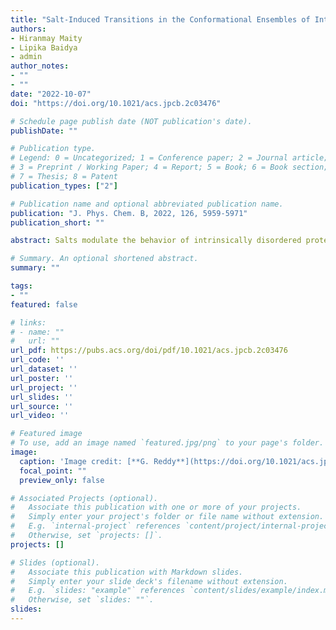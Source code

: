 ```yaml
---
title: "Salt-Induced Transitions in the Conformational Ensembles of Intrinsically Disordered Proteins"
authors:
- Hiranmay Maity
- Lipika Baidya
- admin
author_notes:
- ""
- ""
date: "2022-10-07"
doi: "https://doi.org/10.1021/acs.jpcb.2c03476"

# Schedule page publish date (NOT publication's date).
publishDate: ""

# Publication type.
# Legend: 0 = Uncategorized; 1 = Conference paper; 2 = Journal article;
# 3 = Preprint / Working Paper; 4 = Report; 5 = Book; 6 = Book section;
# 7 = Thesis; 8 = Patent
publication_types: ["2"]

# Publication name and optional abbreviated publication name.
publication: "J. Phys. Chem. B, 2022, 126, 5959-5971"
publication_short: ""

abstract: Salts modulate the behavior of intrinsically disordered proteins (IDPs) and influence the formation of membraneless organelles through liquid–liquid phase separation (LLPS). In low ionic strength solutions, IDP conformations are perturbed by the screening of electrostatic interactions, independent of the salt identity. In this regime, insight into the IDP behavior can be obtained using the theory for salt-induced transitions in charged polymers. However, salt-specific interactions with the charged and uncharged residues, known as the Hofmeister effect, influence IDP behavior in high ionic strength solutions. There is a lack of reliable theoretical models in high salt concentration regimes to predict the salt effect on IDPs. We propose a simulation methodology using a coarse-grained IDP model and experimentally measured water to salt solution transfer free energies of various chemical groups that allowed us to study the salt-specific transitions induced in the IDPs conformational ensemble. We probed the effect of three different monovalent salts on five IDPs belonging to various polymer classes based on charged residue content. We demonstrate that all of the IDPs of different polymer classes behave as self-avoiding walks (SAWs) at physiological salt concentration. In high salt concentrations, the transitions observed in the IDP conformational ensembles are dependent on the salt used and the IDP sequence and composition. Changing the anion with the cation fixed can result in the IDP transition from a SAW-like behavior to a collapsed globule. An important implication of these results is that a suitable salt can be identified to induce condensation of an IDP through LLPS.

# Summary. An optional shortened abstract.
summary: ""

tags:
- ""
featured: false

# links:
# - name: ""
#   url: ""
url_pdf: https://pubs.acs.org/doi/pdf/10.1021/acs.jpcb.2c03476
url_code: ''
url_dataset: ''
url_poster: ''
url_project: ''
url_slides: ''
url_source: ''
url_video: ''

# Featured image
# To use, add an image named `featured.jpg/png` to your page's folder. 
image:
  caption: 'Image credit: [**G. Reddy**](https://doi.org/10.1021/acs.jpcb.2c03476)'
  focal_point: ""
  preview_only: false

# Associated Projects (optional).
#   Associate this publication with one or more of your projects.
#   Simply enter your project's folder or file name without extension.
#   E.g. `internal-project` references `content/project/internal-project/index.md`.
#   Otherwise, set `projects: []`.
projects: []

# Slides (optional).
#   Associate this publication with Markdown slides.
#   Simply enter your slide deck's filename without extension.
#   E.g. `slides: "example"` references `content/slides/example/index.md`.
#   Otherwise, set `slides: ""`.
slides:
---
```

